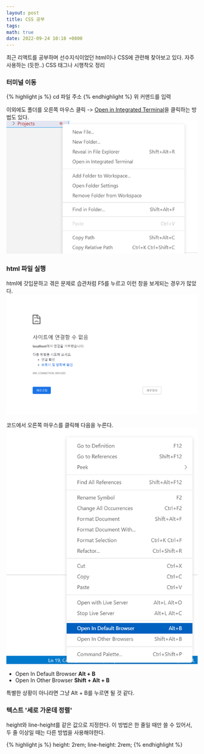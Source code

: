 ```yaml
---
layout: post
title: CSS 공부
tags: 
math: true
date: 2022-09-24 10:18 +0800
---
```


최근 리액트를 공부하며 선수지식이었던 html이나 CSS에 관련해 찾아보고 있다. 자주 사용하는 (듯한..) CSS 태그나 시행착오 정리

### 터미널 이동
{% highlight js %}
cd 파일 주소
{% endhighlight %}
위 커맨드를 입력

이외에도 폴더를 오른쪽 마우스 클릭 -> <u>Open in Integrated Terminal</u>을 클릭하는 방법도 있다.
![capture](/assets/2/1.png)


### html 파일 실행
html에 갓입문하고 겪은 문제로 습관처럼 F5를 누르고 이런 창을 보게되는 경우가 많았다.
![capture](/assets/2/2.png)

코드에서 오른쪽 마우스를 클릭해 다음을 누른다.
![capture](/assets/2/3.png)
<ul>
<li>Open In Default Browser <b>Alt + B</b></li>
<li>Open In Other Browser <b>Shift + Alt + B</b></li>
</ul>
특별한 상황이 아니라면 그냥 Alt + B를 누르면 될 것 같다.


### 텍스트 '세로 가운데 정렬'
height와 line-height를 같은 값으로 지정한다. 이 방법은 한 줄일 때만 쓸 수 있어서, 두 줄 이상일 때는 다른 방법을 사용해야한다.

{% highlight js %}
	height: 2rem;
    line-height: 2rem;
{% endhighlight %}


